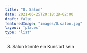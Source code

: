 ```yaml
---
title: "8. Salon"
date: 2021-06-25T20:18:28+02:00
draft: false
featuredImage: "images/8.salon.jpg"
layout: "places"
type: "list"
---
```


8. Salon könnte ein Kunstort sein
